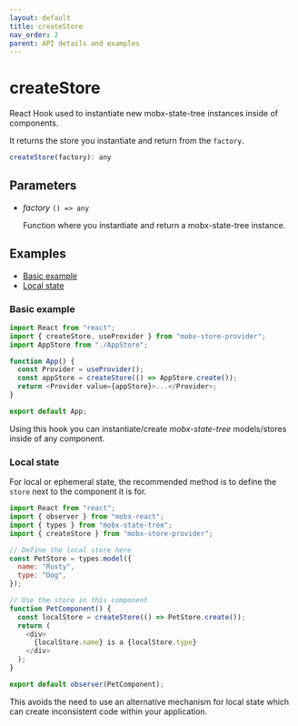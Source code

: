 ```yaml
---
layout: default
title: createStore
nav_order: 2
parent: API details and examples
---
```


# createStore

React Hook used to instantiate new mobx-state-tree instances inside of components.

It returns the store you instantiate and return from the `factory`.

```javascript
createStore(factory): any
```

## Parameters

- _factory_ `() => any`

  Function where you instantiate and return a mobx-state-tree instance.

## Examples

- [Basic example](#basic-example)
- [Local state](#local-state)

### Basic example

```javascript
import React from "react";
import { createStore, useProvider } from "mobx-store-provider";
import AppStore from "./AppStore";

function App() {
  const Provider = useProvider();
  const appStore = createStore(() => AppStore.create());
  return <Provider value={appStore}>...</Provider>;
}

export default App;
```

Using this hook you can instantiate/create _mobx-state-tree_ models/stores inside of any component.

### Local state

For local or ephemeral state, the recommended method is to define the `store` next to the component it is for.

```javascript
import React from "react";
import { observer } from "mobx-react";
import { types } from "mobx-state-tree";
import { createStore } from "mobx-store-provider";

// Define the local store here
const PetStore = types.model({
  name: "Rusty",
  type: "Dog",
});

// Use the store in this component
function PetComponent() {
  const localStore = createStore(() => PetStore.create());
  return (
    <div>
      {localStore.name} is a {localStore.type}
    </div>
  );
}

export default observer(PetComponent);
```

This avoids the need to use an alternative mechanism for local state which can create inconsistent code within your application.
